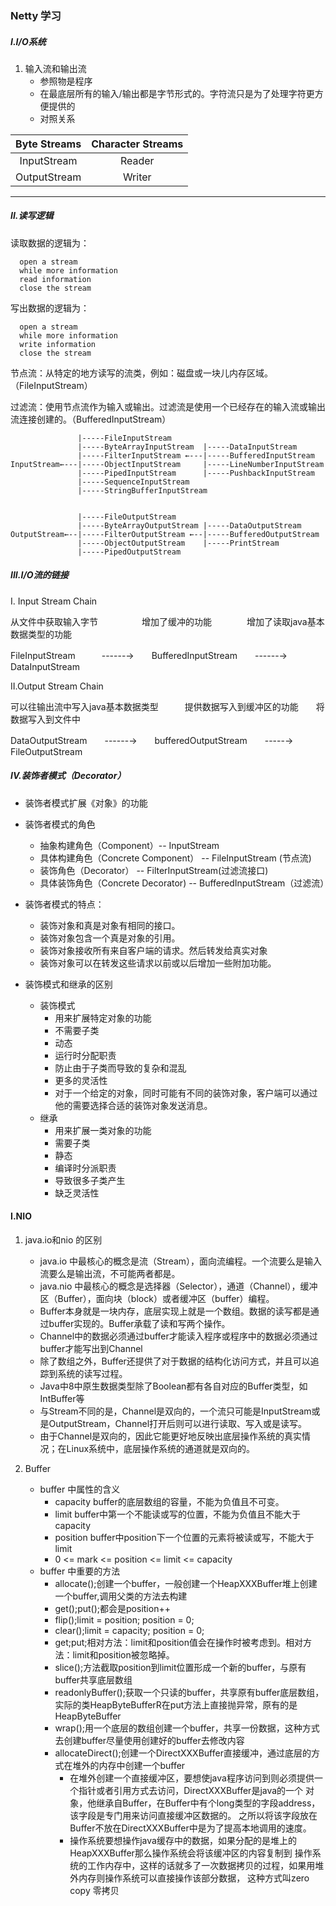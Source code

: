 ### Netty 学习

##### I.I/O系统
   1. 输入流和输出流
      - 参照物是程序
      - 在最底层所有的输入/输出都是字节形式的。字符流只是为了处理字符更方便提供的
      - 对照关系
      
   | Byte Streams | Character Streams |  
   |    :---:     |     :---:         |
   | InputStream  |     Reader        |
   | OutputStream |     Writer        |
   
   ---
   
##### II.读写逻辑
   读取数据的逻辑为：
      
      open a stream
      while more information
      read information
      close the stream
   
   写出数据的逻辑为：
   
      open a stream
      while more information
      write information
      close the stream
   节点流：从特定的地方读写的流类，例如：磁盘或一块儿内存区域。（FileInputStream）
   
   过滤流：使用节点流作为输入或输出。过滤流是使用一个已经存在的输入流或输出流连接创建的。（BufferedInputStream）   
   
                   |-----FileInputStream 
                   |-----ByteArrayInputStream  |-----DataInputStream
                   |-----FilterInputStream ←---|-----BufferedInputStream
    InputStream←---|-----ObjectInputStream     |-----LineNumberInputStream
                   |-----PipedInputStream      |-----PushbackInputStream
                   |-----SequenceInputStream
                   |-----StringBufferInputStream
   
    
                   |-----FileOutputStream
                   |-----ByteArrayOutputStream |-----DataOutputStream
    OutputStream←--|-----FilterOutputStream ←--|-----BufferedOutputStream   
                   |-----ObjectOutputStream    |-----PrintStream
                   |-----PipedOutputStream
   
 ##### III.I/O流的链接
   I. Input Stream Chain
   
   从文件中获取输入字节　　　　　增加了缓冲的功能　　　　增加了读取java基本数据类型的功能
   
   FileInputStream　　　------→　　BufferedInputStream　　------→　　DataInputStream
   
   II.Output Stream Chain
   
   可以往输出流中写入java基本数据类型　　　提供数据写入到缓冲区的功能　　将数据写入到文件中
   
   DataOutputStream　　------→　　bufferedOutputStream　　-----→　　FileOutputStream
   
##### IV.装饰者模式（Decorator）
   + 装饰者模式扩展《对象》的功能
   + 装饰者模式的角色
      + 抽象构建角色（Component）-- InputStream
      + 具体构建角色（Concrete Component） -- FileInputStream (节点流)
      + 装饰角色（Decorator） -- FilterInputStream(过滤流接口)
      + 具体装饰角色（Concrete Decorator) -- BufferedInputStream（过滤流）
   + 装饰者模式的特点：
      + 装饰对象和真是对象有相同的接口。
      + 装饰对象包含一个真是对象的引用。
      + 装饰对象接收所有来自客户端的请求。然后转发给真实对象
      + 装饰对象可以在转发这些请求以前或以后增加一些附加功能。
      
   + 装饰模式和继承的区别
      + 装饰模式
         + 用来扩展特定对象的功能
         + 不需要子类
         + 动态
         + 运行时分配职责
         + 防止由于子类而导致的复杂和混乱
         + 更多的灵活性
         + 对于一个给定的对象，同时可能有不同的装饰对象，客户端可以通过他的需要选择合适的装饰对象发送消息。
      + 继承
         + 用来扩展一类对象的功能
         + 需要子类
         + 静态
         + 编译时分派职责
         + 导致很多子类产生
         + 缺乏灵活性
#### I.NIO
   1. java.io和nio 的区别
      + java.io  中最核心的概念是流（Stream），面向流编程。一个流要么是输入流要么是输出流，不可能两者都是。
      + java.nio 中最核心的概念是选择器（Selector），通道（Channel），缓冲区（Buffer），面向块（block）或者缓冲区（buffer）编程。
      + Buffer本身就是一块内存，底层实现上就是一个数组。数据的读写都是通过buffer实现的。Buffer承载了读和写两个操作。
      + Channel中的数据必须通过buffer才能读入程序或程序中的数据必须通过buffer才能写出到Channel
      + 除了数组之外，Buffer还提供了对于数据的结构化访问方式，并且可以追踪到系统的读写过程。
      + Java中8中原生数据类型除了Boolean都有各自对应的Buffer类型，如IntBuffer等
      + 与Stream不同的是，Channel是双向的，一个流只可能是InputStream或是OutputStream，Channel打开后则可以进行读取、写入或是读写。
      + 由于Channel是双向的，因此它能更好地反映出底层操作系统的真实情况；在Linux系统中，底层操作系统的通道就是双向的。
      
   2. Buffer
      + buffer 中属性的含义
         + capacity buffer的底层数组的容量，不能为负值且不可变。
         + limit buffer中第一个不能读或写的位置，不能为负值且不能大于capacity
         + position buffer中position下一个位置的元素将被读或写，不能大于limit
         + 0 <= mark <= position <= limit <= capacity
      + buffer 中重要的方法
         + allocate();创建一个buffer，一般创建一个HeapXXXBuffer堆上创建一个buffer,调用父类的方法去构建
         + get();put();都会是position++
         + flip();limit = position; position = 0;
         + clear();limit = capacity; position = 0;
         + get;put;相对方法：limit和position值会在操作时被考虑到。相对方法：limit和position被忽略掉。
         + slice();方法截取position到limit位置形成一个新的buffer，与原有buffer共享底层数组
         + readonlyBuffer();获取一个只读的buffer，共享原有buffer底层数组，
         实际的类HeapByteBufferR在put方法上直接抛异常，原有的是HeapByteBuffer
         + wrap();用一个底层的数组创建一个buffer，共享一份数据，这种方式去创建buffer尽量使用创建好的buffer去修改内容
         + allocateDirect();创建一个DirectXXXBuffer直接缓冲，通过底层的方式在堆外的内存中创建一个buffer
            + 在堆外创建一个直接缓冲区，要想使java程序访问到则必须提供一个指针或者引用方式去访问，DirectXXXBuffer是java的一个
         对象，他继承自Buffer，在Buffer中有个long类型的字段address，该字段是专门用来访问直接缓冲区数据的。
         之所以将该字段放在Buffer不放在DirectXXXBuffer中是为了提高本地调用的速度。
            + 操作系统要想操作java缓存中的数据，如果分配的是堆上的HeapXXXBuffer那么操作系统会将该缓冲区的内容复制到
         操作系统的工作内存中，这样的话就多了一次数据拷贝的过程，如果用堆外内存则操作系统可以直接操作该部分数据，
         这种方式叫zero copy 零拷贝
        